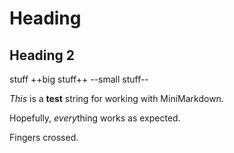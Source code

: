 # Heading
## Heading 2

stuff ++big stuff++ --small stuff--

*This* is a **test** string for working with MiniMarkdown.

Hopefully, *every*thing works as expected.

Fingers crossed.
 